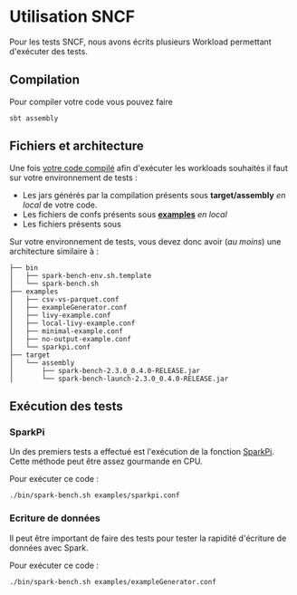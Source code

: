 # Utilisation SNCF

Pour les tests SNCF, nous avons écrits plusieurs Workload permettant d'exécuter des tests. 

## Compilation

Pour compiler votre code vous pouvez faire 
```console
sbt assembly
```

## Fichiers et architecture 

Une fois [votre code compilé](#compilation) afin d'exécuter les workloads souhaités il faut sur votre environnement de tests : 

- Les jars générés par la compilation présents sous **target/assembly** _en local_ de votre code.
- Les fichiers de confs présents sous **[examples](examples)** _en local_
- Les fichiers présents sous


Sur votre environnement de tests, vous devez donc avoir (*au moins*) une architecture similaire à :
```console
├── bin
│   ├── spark-bench-env.sh.template
│   └── spark-bench.sh
├── examples
│   ├── csv-vs-parquet.conf
│   ├── exampleGenerator.conf
│   ├── livy-example.conf
│   ├── local-livy-example.conf
│   ├── minimal-example.conf
│   ├── no-output-example.conf
│   └── sparkpi.conf
├── target
│   └── assembly
│       ├── spark-bench-2.3.0_0.4.0-RELEASE.jar
│       └── spark-bench-launch-2.3.0_0.4.0-RELEASE.jar

```

## Exécution des tests

### SparkPi

Un des premiers tests a effectué est l'exécution de la fonction [SparkPi](https://github.com/apache/spark/blob/master/examples/src/main/scala/org/apache/spark/examples/SparkPi.scala). Cette méthode peut être assez gourmande en CPU. 

Pour exécuter ce code : 
```console
./bin/spark-bench.sh examples/sparkpi.conf
```

### Ecriture de données

Il peut être important de faire des tests pour tester la rapidité d'écriture de données avec Spark.  

Pour exécuter ce code : 
```console
./bin/spark-bench.sh examples/exampleGenerator.conf
```
